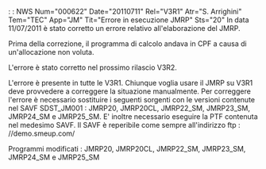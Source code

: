  :  : NWS Num="000622" Date="20110711" Rel="V3R1" Atr="S. Arrighini" Tem="TEC" App="JM" Tit="Errore in esecuzione JMRP" Sts="20"
In data 11/07/2011 è stato corretto un errore relativo all'elaborazione del JMRP.

Prima della correzione, il programma di calcolo andava in CPF a causa di un'allocazione non voluta.

L'errore è stato corretto nel prossimo rilascio V3R2.

L'errore è presente in tutte le V3R1. Chiunque voglia usare il JMRP su V3R1 deve provvedere a correggere la situazione manualmente.
Per correggere l'errore è necessario sostituire i seguenti sorgenti con le versioni contenute nel SAVF SDST_JM001 : 
JMRP20, JMRP20CL, JMRP22_SM, JMRP23_SM, JMRP24_SM e JMRP25_SM.
E' inoltre necessario eseguire la PTF contenuta nel medesimo SAVF.
Il SAVF è reperibile come sempre all'indirizzo ftp : //demo.smeup.com/

Programmi modificati : 
JMRP20, JMRP20CL, JMRP22_SM, JMRP23_SM, JMRP24_SM e JMRP25_SM
